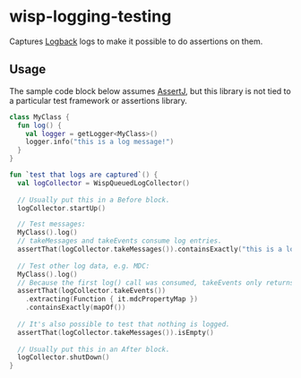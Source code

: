 # wisp-logging-testing

Captures [Logback](https://logback.qos.ch/) logs to make it possible to do assertions on them.

## Usage

The sample code block below assumes [AssertJ](https://joel-costigliola.github.io/assertj/), but this library is not tied
to a particular test framework or assertions library.

```kotlin
class MyClass {
  fun log() {
    val logger = getLogger<MyClass>()
    logger.info("this is a log message!")
  }
}

fun `test that logs are captured`() {
  val logCollector = WispQueuedLogCollector()
  
  // Usually put this in a Before block.
  logCollector.startUp()

  // Test messages:
  MyClass().log()
  // takeMessages and takeEvents consume log entries.
  assertThat(logCollector.takeMessages()).containsExactly("this is a log message!")
  
  // Test other log data, e.g. MDC:
  MyClass().log()
  // Because the first log() call was consumed, takeEvents only returns one event.
  assertThat(logCollector.takeEvents())
    .extracting(Function { it.mdcPropertyMap })
    .containsExactly(mapOf())
  
  // It's also possible to test that nothing is logged.
  assertThat(logCollector.takeMessages()).isEmpty()
  
  // Usually put this in an After block.
  logCollector.shutDown()
}
```
